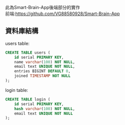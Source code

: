 此為Smart-Brain-App後端部分的實作  
前端:https://github.com/VG88580928/Smart-Brain-App
## 資料庫結構 
users table:
```sql
CREATE TABLE users (
	id serial PRIMARY KEY,
	name varchar(100) NOT NULL,
	email text UNIQUE NOT NULL,
	entries BIGINT DEFAULT 0,
	joined TIMESTAMP NOT NULL
);
```
login table:
```sql
CREATE TABLE login (
	id serial PRIMARY KEY,
	hash varchar(100) NOT NULL,
	email text UNIQUE NOT NULL
);
```
